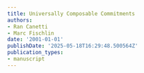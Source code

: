 ```yaml
---
title: Universally Composable Commitments
authors:
- Ran Canetti
- Marc Fischlin
date: '2001-01-01'
publishDate: '2025-05-18T16:29:48.500564Z'
publication_types:
- manuscript
---
```

